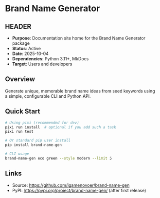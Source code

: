 # Brand Name Generator

## HEADER
- **Purpose**: Documentation site home for the Brand Name Generator package
- **Status**: Active
- **Date**: 2025-10-04
- **Dependencies**: Python 3.11+, MkDocs
- **Target**: Users and developers

## Overview
Generate unique, memorable brand name ideas from seed keywords using a simple, configurable CLI and Python API.

## Quick Start
```bash
# Using pixi (recommended for dev)
pixi run install  # optional if you add such a task
pixi run test

# Or standard pip user install
pip install brand-name-gen

# CLI usage
brand-name-gen eco green --style modern --limit 5
```

## Links
- Source: https://github.com/igamenovoer/brand-name-gen
- PyPI: https://pypi.org/project/brand-name-gen/ (after first release)

